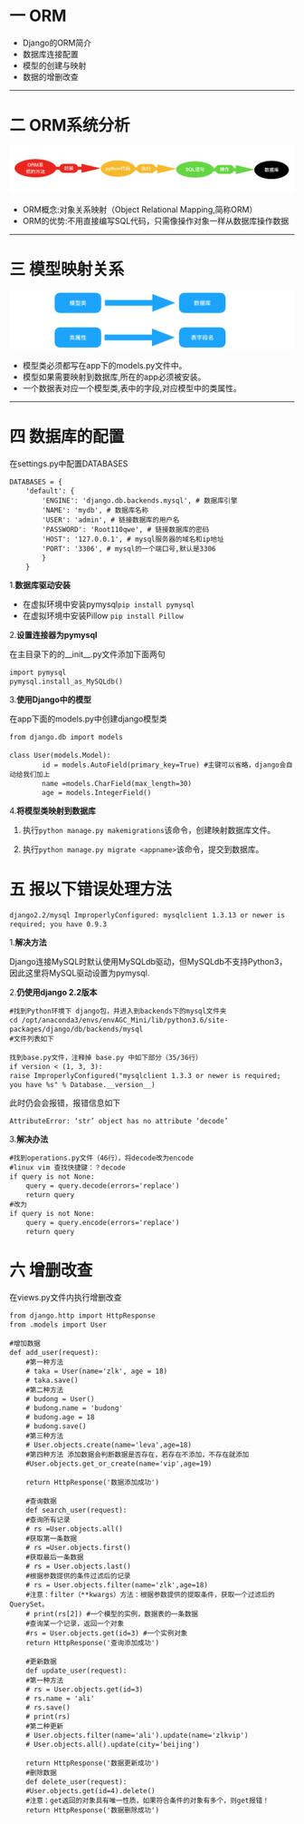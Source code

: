 # 一 ORM
* Django的ORM简介
* 数据库连接配置
* 模型的创建与映射
* 数据的增删改查

-------------------------------------------------
# 二 ORM系统分析
![Screenshot](img/Django_Orm.png)

* ORM概念:对象关系映射（Object Relational Mapping,简称ORM）
* ORM的优势:不用直接编写SQL代码，只需像操作对象一样从数据库操作数据

-------------------------------------------------
# 三 模型映射关系
![Screenshot](img/Djang_Orm01.png)

* 模型类必须都写在app下的models.py文件中。
* 模型如果需要映射到数据库,所在的app必须被安装。
* 一个数据表对应一个模型类,表中的字段,对应模型中的类属性。

-------------------------------------------------
# 四 数据库的配置
在settings.py中配置DATABASES
```
DATABASES = {
    'default': {
        'ENGINE': 'django.db.backends.mysql', # 数据库引擎
        'NAME': 'mydb', # 数据库名称
        'USER': 'admin', # 链接数据库的用户名
        'PASSWORD': 'Root110qwe', # 链接数据库的密码
        'HOST': '127.0.0.1', # mysql服务器的域名和ip地址
        'PORT': '3306', # mysql的一个端口号,默认是3306
        }
    }
```
1.**数据库驱动安装**

* 在虚拟环境中安装pymysql`pip install pymysql`
* 在虚拟环境中安装Pillow `pip install Pillow`

2.**设置连接器为pymysql**

在主目录下的的__init__.py文件添加下面两句
```
import pymysql
pymysql.install_as_MySQLdb()
```
3.**使用Django中的模型**

在app下面的models.py中创建django模型类
```
from django.db import models

class User(models.Model):
        id = models.AutoField(primary_key=True) #主键可以省略，django会自动给我们加上
        name =models.CharField(max_length=30)
        age = models.IntegerField()
```
4.**将模型类映射到数据库**

1. 执行`python manage.py makemigrations`该命令，创建映射数据库文件。

2. 执行`python manage.py migrate <appname>`该命令，提交到数据库。



# 五 报以下错误处理方法
```
django2.2/mysql ImproperlyConfigured: mysqlclient 1.3.13 or newer is required; you have 0.9.3
```

1.**解决方法**

Django连接MySQL时默认使用MySQLdb驱动，但MySQLdb不支持Python3，因此这里将MySQL驱动设置为pymysql.

2.**仍使用django 2.2版本**
```
#找到Python环境下 django包，并进入到backends下的mysql文件夹
cd /opt/anaconda3/envs/envAGC_Mini/lib/python3.6/site-packages/django/db/backends/mysql
#文件列表如下

找到base.py文件，注释掉 base.py 中如下部分（35/36行）
if version < (1, 3, 3):
raise ImproperlyConfigured("mysqlclient 1.3.3 or newer is required; you have %s" % Database.__version__)
```
此时仍会会报错，报错信息如下
```
AttributeError: ‘str’ object has no attribute ‘decode’
```
3.**解决办法**
```
#找到operations.py文件（46行），将decode改为encode
#linux vim 查找快捷键：？decode
if query is not None:
    query = query.decode(errors='replace')
    return query
#改为
if query is not None:
    query = query.encode(errors='replace')
    return query
```
# 六 增删改查
在views.py文件内执行增删改查
```
from django.http import HttpResponse
from .models import User

#增加数据
def add_user(request):
    #第一种方法
    # taka = User(name='zlk', age = 18)
    # taka.save()
    #第二种方法
    # budong = User()
    # budong.name = 'budong'
    # budong.age = 18
    # budong.save()
    #第三种方法
    # User.objects.create(name='leva',age=18)
    #第四种方法 添加数据会判断数据是否存在，若存在不添加，不存在就添加
    #User.objects.get_or_create(name='vip',age=19)

    return HttpResponse('数据添加成功')

    #查询数据
    def search_user(request):
    #查询所有记录
    # rs =User.objects.all()
    #获取第一条数据
    # rs =User.objects.first()
    #获取最后一条数据
    # rs = User.objects.last()
    #根据参数提供的条件过滤后的记录
    # rs = User.objects.filter(name='zlk',age=18)
    #注意：filter（**kwargs）方法：根据参数提供的提取条件，获取一个过滤后的QuerySet。
    # print(rs[2]) #一个模型的实例，数据表的一条数据
    #查询某一个记录，返回一个对象
    #rs = User.objects.get(id=3) #一个实例对象
    return HttpResponse('查询添加成功')

    #更新数据
    def update_user(request):
    #第一种方法
    # rs = User.objects.get(id=3)
    # rs.name = 'ali'
    # rs.save()
    # print(rs)
    #第二种更新
    # User.objects.filter(name='ali').update(name='zlkvip')
    # User.objects.all().update(city='beijing')

    return HttpResponse('数据更新成功')
    #删除数据
    def delete_user(request):
    #User.objects.get(id=4).delete()
    #注意：get返回的对象具有唯一性质，如果符合条件的对象有多个，则get报错！
    return HttpResponse('数据删除成功')
```
